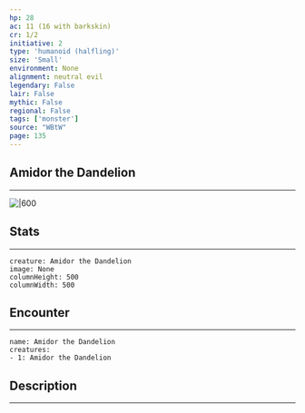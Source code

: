 ```yaml
---
hp: 28
ac: 11 (16 with barkskin)
cr: 1/2
initiative: 2
type: 'humanoid (halfling)'    
size: 'Small'
environment: None
alignment: neutral evil
legendary: False
lair: False
mythic: False
regional: False
tags: ['monster']
source: "WBtW"
page: 135
---
```


## Amidor the Dandelion
---

![|600](D:/Program%20Files/5e.tools/img/bestiary/WBtW/Amidor%20the%20Dandelion.jpg)

## Stats
---

```statblock
creature: Amidor the Dandelion
image: None
columnHeight: 500
columnWidth: 500
```

## Encounter
---

```encounter-table
name: Amidor the Dandelion
creatures:
- 1: Amidor the Dandelion
```

## Description
---




